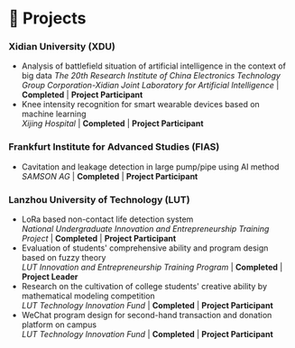 # 🔧 Projects
### Xidian University (XDU)
- Analysis of battlefield situation of artificial intelligence in the context of big data
   *The 20th Research Institute of China Electronics Technology Group Corporation-Xidian Joint Laboratory for Artificial Intelligence* | **Completed** | **Project Participant**
- Knee intensity recognition for smart wearable devices based on machine learning  
   *Xijing Hospital* | **Completed** | **Project Participant**

### Frankfurt Institute for Advanced Studies (FIAS)
- Cavitation and leakage detection in large pump/pipe using AI method  
   *SAMSON AG* | **Completed** | **Project Participant**

### Lanzhou University of Technology (LUT)
- LoRa based non-contact life detection system  
   *National Undergraduate Innovation and Entrepreneurship Training Project* | **Completed** | **Project Participant**
- Evaluation of students' comprehensive ability and program design based on fuzzy theory  
   *LUT Innovation and Entrepreneurship Training Program* | **Completed** | **Project Leader**
- Research on the cultivation of college students' creative ability by mathematical modeling competition  
   *LUT Technology Innovation Fund* | **Completed** | **Project Participant**
- WeChat program design for second-hand transaction and donation platform on campus  
   *LUT Technology Innovation Fund* | **Completed** | **Project Participant**


